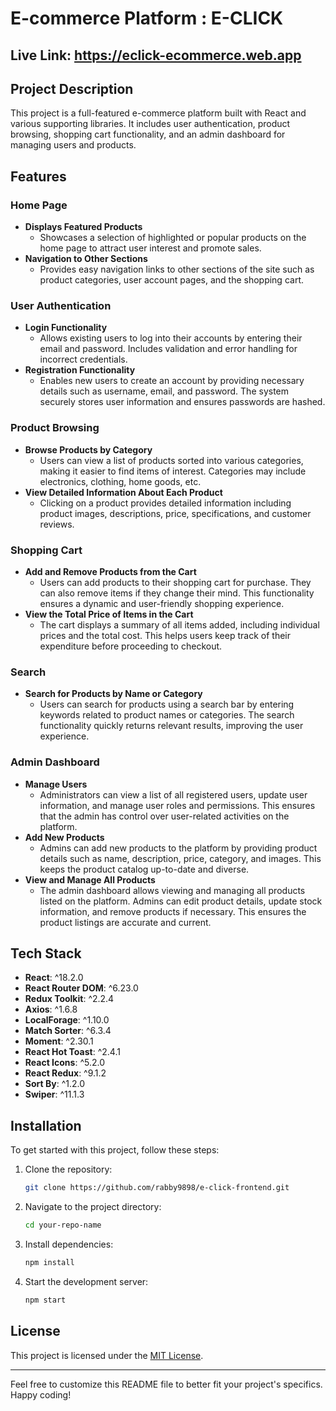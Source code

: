 # E-commerce Platform : E-CLICK

## Live Link: https://eclick-ecommerce.web.app

## Project Description

This project is a full-featured e-commerce platform built with React and various supporting libraries. It includes user authentication, product browsing, shopping cart functionality, and an admin dashboard for managing users and products.

## Features

### Home Page

- **Displays Featured Products**
  - Showcases a selection of highlighted or popular products on the home page to attract user interest and promote sales.
- **Navigation to Other Sections**
  - Provides easy navigation links to other sections of the site such as product categories, user account pages, and the shopping cart.

### User Authentication

- **Login Functionality**
  - Allows existing users to log into their accounts by entering their email and password. Includes validation and error handling for incorrect credentials.
- **Registration Functionality**
  - Enables new users to create an account by providing necessary details such as username, email, and password. The system securely stores user information and ensures passwords are hashed.

### Product Browsing

- **Browse Products by Category**
  - Users can view a list of products sorted into various categories, making it easier to find items of interest. Categories may include electronics, clothing, home goods, etc.
- **View Detailed Information About Each Product**
  - Clicking on a product provides detailed information including product images, descriptions, price, specifications, and customer reviews.

### Shopping Cart

- **Add and Remove Products from the Cart**
  - Users can add products to their shopping cart for purchase. They can also remove items if they change their mind. This functionality ensures a dynamic and user-friendly shopping experience.
- **View the Total Price of Items in the Cart**
  - The cart displays a summary of all items added, including individual prices and the total cost. This helps users keep track of their expenditure before proceeding to checkout.

### Search

- **Search for Products by Name or Category**
  - Users can search for products using a search bar by entering keywords related to product names or categories. The search functionality quickly returns relevant results, improving the user experience.

### Admin Dashboard

- **Manage Users**
  - Administrators can view a list of all registered users, update user information, and manage user roles and permissions. This ensures that the admin has control over user-related activities on the platform.
- **Add New Products**
  - Admins can add new products to the platform by providing product details such as name, description, price, category, and images. This keeps the product catalog up-to-date and diverse.
- **View and Manage All Products**
  - The admin dashboard allows viewing and managing all products listed on the platform. Admins can edit product details, update stock information, and remove products if necessary. This ensures the product listings are accurate and current.

## Tech Stack

- **React**: ^18.2.0
- **React Router DOM**: ^6.23.0
- **Redux Toolkit**: ^2.2.4
- **Axios**: ^1.6.8
- **LocalForage**: ^1.10.0
- **Match Sorter**: ^6.3.4
- **Moment**: ^2.30.1
- **React Hot Toast**: ^2.4.1
- **React Icons**: ^5.2.0
- **React Redux**: ^9.1.2
- **Sort By**: ^1.2.0
- **Swiper**: ^11.1.3

## Installation

To get started with this project, follow these steps:

1. Clone the repository:
   ```sh
   git clone https://github.com/rabby9898/e-click-frontend.git
   ```
2. Navigate to the project directory:
   ```sh
   cd your-repo-name
   ```
3. Install dependencies:
   ```sh
   npm install
   ```
4. Start the development server:
   ```sh
   npm start
   ```

## License

This project is licensed under the [MIT License](LICENSE).

---

Feel free to customize this README file to better fit your project's specifics. Happy coding!
